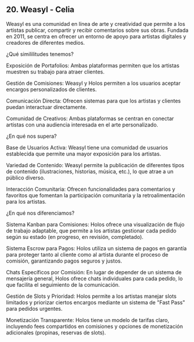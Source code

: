 ## 20. Weasyl - Celia

Weasyl es una comunidad en línea de arte y creatividad que permite a los artistas publicar, compartir y recibir comentarios sobre sus obras. Fundada en 2011, se centra en ofrecer un entorno de apoyo para artistas digitales y creadores de diferentes medios.

¿Qué simililitudes tenemos?

Exposición de Portafolios: Ambas plataformas permiten que los artistas muestren su trabajo para atraer clientes.

Gestión de Comisiones: Weasyl y Holos permiten a los usuarios aceptar encargos personalizados de clientes.

Comunicación Directa: Ofrecen sistemas para que los artistas y clientes puedan interactuar directamente.

Comunidad de Creativos: Ambas plataformas se centran en conectar artistas con una audiencia interesada en el arte personalizado.

¿En qué nos supera?

Base de Usuarios Activa: Weasyl tiene una comunidad de usuarios establecida que permite una mayor exposición para los artistas.

Variedad de Contenido: Weasyl permite la publicación de diferentes tipos de contenido (ilustraciones, historias, música, etc.), lo que atrae a un público diverso.

Interacción Comunitaria: Ofrecen funcionalidades para comentarios y favoritos que fomentan la participación comunitaria y la retroalimentación para los artistas.

¿En qué nos diferenciamos?

Sistema Kanban para Comisiones: Holos ofrece una visualización de flujo de trabajo adaptable, que permite a los artistas gestionar cada pedido según su estado (en progreso, en revisión, completado).

Sistema Escrow para Pagos: Holos utiliza un sistema de pagos en garantía para proteger tanto al cliente como al artista durante el proceso de comisión, garantizando pagos seguros y justos.

Chats Específicos por Comisión: En lugar de depender de un sistema de mensajería general, Holos ofrece chats individuales para cada pedido, lo que facilita el seguimiento de la comunicación.

Gestión de Slots y Prioridad: Holos permite a los artistas manejar slots limitados y priorizar ciertos encargos mediante un sistema de "Fast Pass" para pedidos urgentes.

Monetización Transparente: Holos tiene un modelo de tarifas claro, incluyendo fees compartidos en comisiones y opciones de monetización adicionales (propinas, reservas de slots).  